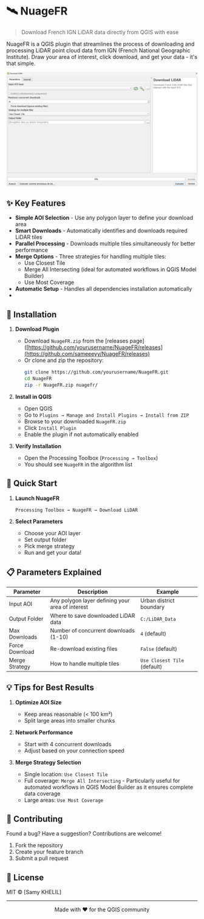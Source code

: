 # 🛰️ NuageFR

> Download French IGN LiDAR data directly from QGIS with ease

NuageFR is a QGIS plugin that streamlines the process of downloading and processing LiDAR point cloud data from IGN (French National Geographic Institute). Draw your area of interest, click download, and get your data - it's that simple.

![Plugin Interface](/interface.png)

## ✨ Key Features

- **Simple AOI Selection** - Use any polygon layer to define your download area
- **Smart Downloads** - Automatically identifies and downloads required LiDAR tiles
- **Parallel Processing** - Downloads multiple tiles simultaneously for better performance
- **Merge Options** - Three strategies for handling multiple tiles:
  - Use Closest Tile
  - Merge All Intersecting (ideal for automated workflows in QGIS Model Builder)
  - Use Most Coverage
- **Automatic Setup** - Handles all dependencies installation automatically
- 
## 🚀 Installation

1. **Download Plugin**
   - Download `NuageFR.zip` from the [releases page]([https://github.com/yourusername/NuageFR/releases](https://github.com/sameeeyy/NuageFR/releases)
   - Or clone and zip the repository:
     ```bash
     git clone https://github.com/yourusername/NuageFR.git
     cd NuageFR
     zip -r NuageFR.zip nuagefr/
     ```

2. **Install in QGIS**
   - Open QGIS
   - Go to `Plugins → Manage and Install Plugins → Install from ZIP`
   - Browse to your downloaded `NuageFR.zip`
   - Click `Install Plugin`
   - Enable the plugin if not automatically enabled

3. **Verify Installation**
   - Open the Processing Toolbox (`Processing → Toolbox`)
   - You should see `NuageFR` in the algorithm list

## 🚀 Quick Start

1. **Launch NuageFR**
   ```
   Processing Toolbox → NuageFR → Download LiDAR
   ```

2. **Select Parameters**
   - Choose your AOI layer
   - Set output folder
   - Pick merge strategy
   - Run and get your data!

## 📋 Parameters Explained

Parameter | Description | Example
----------|-------------|--------
Input AOI | Any polygon layer defining your area of interest | Urban district boundary
Output Folder | Where to save downloaded LiDAR data | `C:/LiDAR_Data`
Max Downloads | Number of concurrent downloads (1-10) | `4` (default)
Force Download | Re-download existing files | `False` (default)
Merge Strategy | How to handle multiple tiles | `Use Closest Tile` (default)

## 💡 Tips for Best Results

1. **Optimize AOI Size**
   - Keep areas reasonable (< 100 km²)
   - Split large areas into smaller chunks

2. **Network Performance**
   - Start with 4 concurrent downloads
   - Adjust based on your connection speed

3. **Merge Strategy Selection**
   - Single location: `Use Closest Tile`
   - Full coverage: `Merge All Intersecting` - Particularly useful for automated workflows in QGIS Model Builder as it ensures complete data coverage
   - Large areas: `Use Most Coverage`

## 🤝 Contributing

Found a bug? Have a suggestion? Contributions are welcome!

1. Fork the repository
2. Create your feature branch
3. Submit a pull request

## 📝 License

MIT © [Samy KHELIL]

---
<p align="center">
Made with ❤️ for the QGIS community
</p>
